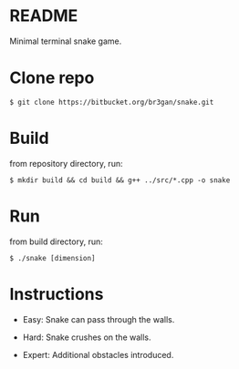 # README #
Minimal terminal snake game.

# Clone repo #
`$ git clone https://bitbucket.org/br3gan/snake.git`

# Build #
from repository directory, run:

`$ mkdir build && cd build && g++ ../src/*.cpp -o snake`

# Run #
from build directory, run:

`$ ./snake [dimension]`

# Instructions #
* Easy: Snake can pass through the walls.

* Hard: Snake crushes on the walls.

* Expert: Additional obstacles introduced.